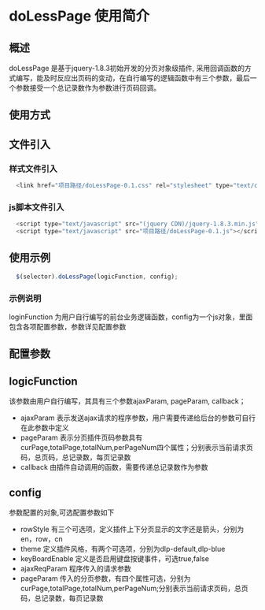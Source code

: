 doLessPage 使用简介
=====================

概述
------------
  doLessPage 是基于jquery-1.8.3初始开发的分页对象级插件, 采用回调函数的方式编写，能及时反应出页码的变动，在自行编写的逻辑函数中有三个参数，最后一个参数接受一个总记录数作为参数进行页码回调。
  
使用方式
------------
## 文件引入
### 样式文件引入
```javascript
  <link href="项目路径/doLessPage-0.1.css" rel="stylesheet" type="text/css"/>
```
### js脚本文件引入
```javascript
  <script type="text/javascript" src="(jquery CDN)/jquery-1.8.3.min.js"></script>
  <script type="text/javascript" src="项目路径/doLessPage-0.1.js"></script>
```
## 使用示例
```javascript
  $(selector).doLessPage(logicFunction, config);
```
### __示例说明__
  loginFunction 为用户自行编写的前台业务逻辑函数，config为一个js对象，里面包含各项配置参数，参数详见配置参数

配置参数
------------
## __logicFunction__ 
  该参数由用户自行编写，其具有三个参数ajaxParam, pageParam, callback；
  - ajaxParam 表示发送ajax请求的程序参数，用户需要传递给后台的参数可自行在此参数中定义
  - pageParam 表示分页插件页码参数具有curPage,totalPage,totalNum,perPageNum四个属性；分别表示当前请求页码，总页码，总记录数，每页记录数
  - callback 由插件自动调用的函数，需要传递总记录数作为参数

## __config__
  参数配置的对象,可选配置参数如下
  - rowStyle
    有三个可选项，定义插件上下分页显示的文字还是箭头，分别为en，row，cn
  - theme
    定义插件风格，有两个可选项，分别为dlp-default,dlp-blue
  - keyBoardEnable
    定义是否启用键盘按键事件，可选true,false
  - ajaxReqParam
    程序传入的请求参数
  - pageParam 
    传入的分页参数，有四个属性可选，分别为curPage,totalPage,totalNum,perPageNum;分别表示当前请求页码，总页码，总记录数，每页记录数
